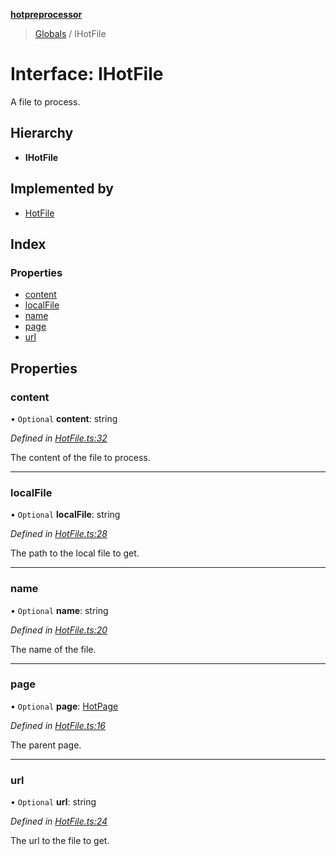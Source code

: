 **[hotpreprocessor](../README.md)**

> [Globals](../globals.md) / IHotFile

# Interface: IHotFile

A file to process.

## Hierarchy

* **IHotFile**

## Implemented by

* [HotFile](../classes/hotfile.md)

## Index

### Properties

* [content](ihotfile.md#content)
* [localFile](ihotfile.md#localfile)
* [name](ihotfile.md#name)
* [page](ihotfile.md#page)
* [url](ihotfile.md#url)

## Properties

### content

• `Optional` **content**: string

*Defined in [HotFile.ts:32](https://github.com/OurFreeLight/HotPreprocessor/blob/4cb6771/src/HotFile.ts#L32)*

The content of the file to process.

___

### localFile

• `Optional` **localFile**: string

*Defined in [HotFile.ts:28](https://github.com/OurFreeLight/HotPreprocessor/blob/4cb6771/src/HotFile.ts#L28)*

The path to the local file to get.

___

### name

• `Optional` **name**: string

*Defined in [HotFile.ts:20](https://github.com/OurFreeLight/HotPreprocessor/blob/4cb6771/src/HotFile.ts#L20)*

The name of the file.

___

### page

• `Optional` **page**: [HotPage](../classes/hotpage.md)

*Defined in [HotFile.ts:16](https://github.com/OurFreeLight/HotPreprocessor/blob/4cb6771/src/HotFile.ts#L16)*

The parent page.

___

### url

• `Optional` **url**: string

*Defined in [HotFile.ts:24](https://github.com/OurFreeLight/HotPreprocessor/blob/4cb6771/src/HotFile.ts#L24)*

The url to the file to get.
